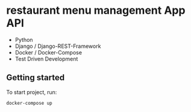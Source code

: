 # restaurant menu management App API
 - Python
 - Django / Django-REST-Framework
 - Docker / Docker-Compose
 - Test Driven Development

## Getting started

To start project, run:

```
docker-compose up
```
